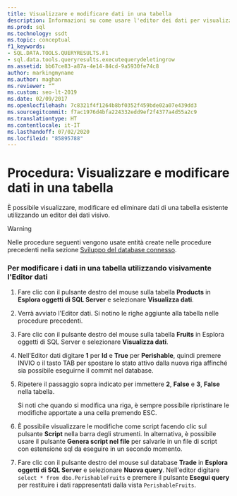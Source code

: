 ```yaml
---
title: Visualizzare e modificare dati in una tabella
description: Informazioni su come usare l'editor dei dati per visualizzare, modificare ed eliminare dati in una tabella esistente. Scoprire come visualizzare le modifiche nel modulo di script e salvarle in un file di script.
ms.prod: sql
ms.technology: ssdt
ms.topic: conceptual
f1_keywords:
- SQL.DATA.TOOLS.QUERYRESULTS.F1
- sql.data.tools.queryresults.executequerydeletingrow
ms.assetid: bb67ce83-a87a-4e14-84cd-9a5930fe74c8
author: markingmyname
ms.author: maghan
ms.reviewer: “”
ms.custom: seo-lt-2019
ms.date: 02/09/2017
ms.openlocfilehash: 7c8321f4f1264b8bf0352f459bde02a07e439dd3
ms.sourcegitcommit: f7ac1976d4bfa224332edd9ef2f4377a4d55a2c9
ms.translationtype: HT
ms.contentlocale: it-IT
ms.lasthandoff: 07/02/2020
ms.locfileid: "85895788"
---
```

# <a name="how-to-view-and-edit-data-in-a-table"></a>Procedura: Visualizzare e modificare dati in una tabella

È possibile visualizzare, modificare ed eliminare dati di una tabella esistente utilizzando un editor dei dati visivo.  
  
> [!WARNING]  
> Nelle procedure seguenti vengono usate entità create nelle procedure precedenti nella sezione [Sviluppo del database connesso](../ssdt/connected-database-development.md).  
  
### <a name="to-edit-data-in-a-table-visually-using-the-data-editor"></a>Per modificare i dati in una tabella utilizzando visivamente l'Editor dati  
  
1.  Fare clic con il pulsante destro del mouse sulla tabella **Products** in **Esplora oggetti di SQL Server** e selezionare **Visualizza dati**.  
  
2.  Verrà avviato l'Editor dati. Si notino le righe aggiunte alla tabella nelle procedure precedenti.  
  
3.  Fare clic con il pulsante destro del mouse sulla tabella **Fruits** in Esplora oggetti di SQL Server e selezionare **Visualizza dati**.  
  
4.  Nell'Editor dati digitare **1** per **Id** e **True** per **Perishable**, quindi premere INVIO o il tasto TAB per spostare lo stato attivo dalla nuova riga affinché sia possibile eseguirne il commit nel database.  
  
5.  Ripetere il passaggio sopra indicato per immettere **2**, **False** e **3**, **False** nella tabella.  
  
    Si noti che quando si modifica una riga, è sempre possibile ripristinare le modifiche apportate a una cella premendo ESC.  
  
6.  È possibile visualizzare le modifiche come script facendo clic sul pulsante **Script** nella barra degli strumenti. In alternativa, è possibile usare il pulsante **Genera script nel file** per salvarle in un file di script con estensione sql da eseguire in un secondo momento.  
  
7.  Fare clic con il pulsante destro del mouse sul database **Trade** in **Esplora oggetti di SQL Server** e selezionare **Nuova query**. Nell'editor digitare `select * from dbo.PerishableFruits` e premere il pulsante **Esegui query** per restituire i dati rappresentati dalla vista `PerishableFruits`.  
  
